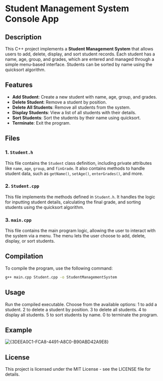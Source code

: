 # Student Management System Console App

## Description
This C++ project implements a **Student Management System** that allows users to add, delete, display, and sort student records. Each student has a name, age, group, and grades, which are entered and managed through a simple menu-based interface. Students can be sorted by name using the quicksort algorithm.

## Features
- **Add Student**: Create a new student with name, age, group, and grades.
- **Delete Student**: Remove a student by position.
- **Delete All Students**: Remove all students from the system.
- **Display Students**: View a list of all students with their details.
- **Sort Students**: Sort the students by their name using quicksort.
- **Terminate**: Exit the program.

## Files

### 1. `Student.h`
This file contains the `Student` class definition, including private attributes like `name`, `age`, `group`, and `finGrade`. It also contains methods to handle student data, such as `getName()`, `setAge()`, `enterGrades()`, and more.

### 2. `Student.cpp`
This file implements the methods defined in `Student.h`. It handles the logic for inputting student details, calculating the final grade, and sorting students using the quicksort algorithm.

### 3. `main.cpp`
This file contains the main program logic, allowing the user to interact with the system via a menu. The menu lets the user choose to add, delete, display, or sort students.

## Compilation
To compile the program, use the following command:
```bash
g++ main.cpp Student.cpp -o StudentManagementSystem
```

## Usage
Run the compiled executable.
Choose from the available options:
1 to add a student.
2 to delete a student by position.
3 to delete all students.
4 to display all students.
5 to sort students by name.
0 to terminate the program.

## Example
![{3DEEA0C1-FCA8-4491-A8C0-B90ABD42A9E8}](https://github.com/user-attachments/assets/9f13d641-5439-47f7-ba25-f040a240e351)

## License
This project is licensed under the MIT License - see the LICENSE file for details.
